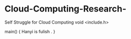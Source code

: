 # Cloud-Computing-Research-
Self Struggle for Cloud Computing 
void  <include.h>

main()
{
  Hanyi is fulish .
}
